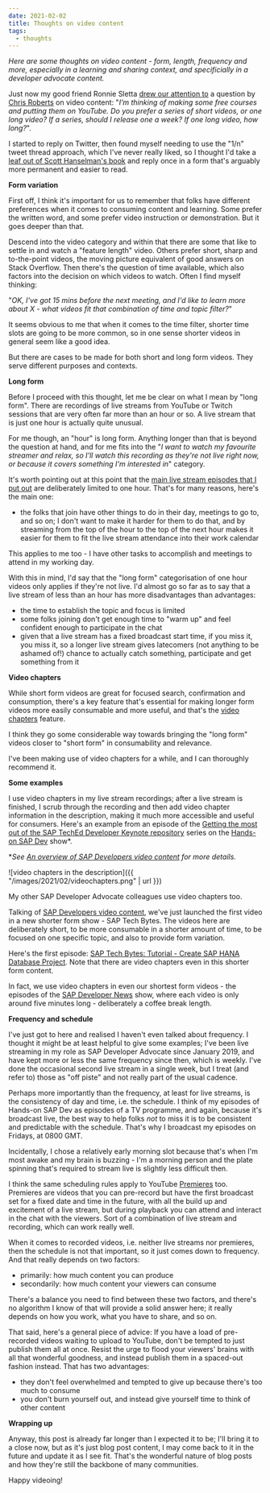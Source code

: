 ```yaml
---
date: 2021-02-02
title: Thoughts on video content
tags:
  - thoughts
---
```


_Here are some thoughts on video content - form, length, frequency and more, especially in a learning and sharing context, and specificially in a developer advocate content._

Just now my good friend Ronnie Sletta [drew our attention to](https://twitter.com/rsletta/status/1356563739676471297) a question by [Chris Roberts](https://chrismroberts.com/) on video content: "_I’m thinking of making some free courses and putting them on YouTube. Do you prefer a series of short videos, or one long video? If a series, should I release one a week? If one long video, how long?_".

I started to reply on Twitter, then found myself needing to use the "1/n" tweet thread approach, which I've never really liked, so I thought I'd take a [leaf out of Scott Hanselman's book](https://www.hanselman.com/blog/your-blog-is-the-engine-of-community) and reply once in a form that's arguably more permanent and easier to read.

**Form variation**

First off, I think it's important for us to remember that folks have different preferences when it comes to consuming content and learning. Some prefer the written word, and some prefer video instruction or demonstration. But it goes deeper than that.

Descend into the video category and within that there are some that like to settle in and watch a "feature length" video. Others prefer short, sharp and to-the-point videos, the moving picture equivalent of good answers on Stack Overflow. Then there's the question of time available, which also factors into the decision on which videos to watch. Often I find myself thinking:

"_OK, I've got 15 mins before the next meeting, and I'd like to learn more about X - what videos fit that combination of time and topic filter?_"

It seems obvious to me that when it comes to the time filter, shorter time slots are going to be more common, so in one sense shorter videos in general seem like a good idea.

But there are cases to be made for both short and long form videos. They serve different purposes and contexts.

**Long form**

Before I proceed with this thought, let me be clear on what I mean by "long form". There are recordings of live streams from YouTube or Twitch sessions that are very often far more than an hour or so. A live stream that is just one hour is actually quite unusual.

For me though, an "hour" is long form. Anything longer than that is beyond the question at hand, and for me fits into the "_I want to watch my favourite streamer and relax, so I'll watch this recording as they're not live right now, or because it covers something I'm interested in_" category.

It's worth pointing out at this point that the [main live stream episodes that I put out](https://www.youtube.com/playlist?list=PL6RpkC85SLQABOpzhd7WI-hMpy99PxUo0) are deliberately limited to one hour. That's for many reasons, here's the main one:

- the folks that join have other things to do in their day, meetings to go to, and so on; I don't want to make it harder for them to do that, and by streaming from the top of the hour to the top of the next hour makes it easier for them to fit the live stream attendance into their work calendar

This applies to me too - I have other tasks to accomplish and meetings to attend in my working day.

With this in mind, I'd say that the "long form" categorisation of one hour videos only applies if they're not live. I'd almost go so far as to say that a live stream of less than an hour has more disadvantages than advantages:

- the time to establish the topic and focus is limited
- some folks joining don't get enough time to "warm up" and feel confident enough to participate in the chat
- given that a live stream has a fixed broadcast start time, if you miss it, you miss it, so a longer live stream gives latecomers (not anything to be ashamed of!) chance to actually catch something, participate and get something from it

**Video chapters**

While short form videos are great for focused search, confirmation and consumption, there's a key feature that's essential for making longer form videos more easily consumable and more useful, and that's the [video chapters](https://support.google.com/youtube/answer/9884579) feature.

I think they go some considerable way towards bringing the "long form" videos closer to "short form" in consumability and relevance.

I've been making use of video chapters for a while, and I can thoroughly recommend it.

**Some examples**

I use video chapters in my live stream recordings; after a live stream is finished, I scrub through the recording and then add video chapter information in the description, making it much more accessible and useful for consumers. Here's an example from an episode of the [Getting the most out of the SAP TechEd Developer Keynote repository](https://www.youtube.com/playlist?list=PL6RpkC85SLQCBncEWbkHTLz7ykB9C7yof) series on the [Hands-on SAP Dev](https://www.youtube.com/playlist?list=PL6RpkC85SLQABOpzhd7WI-hMpy99PxUo0) show*.

*_See [An overview of SAP Developers video content](https://blogs.sap.com/2020/11/09/an-overview-of-sap-developers-video-content/) for more details._

![video chapters in the description]({{ "/images/2021/02/videochapters.png" | url }})

My other SAP Developer Advocate colleagues use video chapters too.

Talking of [SAP Developers video content](https://youtube.com/sapdevs), we've just launched the first video in a new shorter form show - SAP Tech Bytes. The videos here are deliberately short, to be more consumable in a shorter amount of time, to be focused on one specific topic, and also to provide form variation.

Here's the first episode: [SAP Tech Bytes: Tutorial - Create SAP HANA Database Project](https://www.youtube.com/watch?v=O0x7Jt6yre0). Note that there are video chapters even in this shorter form content.

In fact, we use video chapters in even our shortest form videos - the episodes of the [SAP Developer News](https://www.youtube.com/playlist?list=PL6RpkC85SLQAVBSQXN9522_1jNvPavBgg) show, where each video is only around five minutes long - deliberately a coffee break length.

**Frequency and schedule**

I've just got to here and realised I haven't even talked about frequency. I thought it might be at least helpful to give some examples; I've been live streaming in my role as SAP Developer Advocate since January 2019, and have kept more or less the same frequency since then, which is weekly. I've done the occasional second live stream in a single week, but I treat (and refer to) those as "off piste" and not really part of the usual cadence.

Perhaps more importantly than the frequency, at least for live streams, is the consistency of day and time, i.e. the schedule. I think of my episodes of Hands-on SAP Dev as episodes of a TV programme, and again, because it's broadcast live, the best way to help folks *not* to miss it is to be consistent and predictable with the schedule. That's why I broadcast my episodes on Fridays, at 0800 GMT.

Incidentally, I chose a relatively early morning slot because that's when I'm most awake and my brain is buzzing - I'm a morning person and the plate spinning that's required to stream live is slightly less difficult then.

I think the same scheduling rules apply to YouTube [Premieres](https://www.youtube.com/watch/Wbi_Ic1DDwQ) too. Premieres are videos that you can pre-record but have the first broadcast set for a fixed date and time in the future, with all the build up and excitement of a live stream, but during playback you can attend and interact in the chat with the viewers. Sort of a combination of live stream and recording, which can work really well.

When it comes to recorded videos, i.e. neither live streams nor premieres, then the schedule is not that important, so it just comes down to frequency. And that really depends on two factors:

- primarily: how much content you can produce
- secondarily: how much content your viewers can consume

There's a balance you need to find between these two factors, and there's no algorithm I know of that will provide a solid answer here; it really depends on how you work, what you have to share, and so on.

That said, here's a general piece of advice: If you have a load of pre-recorded videos waiting to upload to YouTube, don't be tempted to just publish them all at once. Resist the urge to flood your viewers' brains with all that wonderful goodness, and instead publish them in a spaced-out fashion instead. That has two advantages:

- they don't feel overwhelmed and tempted to give up because there's too much to consume
- you don't burn yourself out, and instead give yourself time to think of other content

**Wrapping up**

Anyway, this post is already far longer than I expected it to be; I'll bring it to a close now, but as it's just blog post content, I may come back to it in the future and update it as I see fit. That's the wonderful nature of blog posts and how they're still the backbone of many communities.

Happy videoing!
